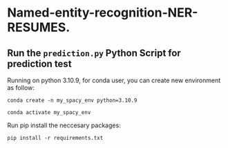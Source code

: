 # Named-entity-recognition-NER-RESUMES.
## Run the `prediction.py` Python Script for prediction test



Running on python 3.10.9, for conda user, you can create new environment as follow:

`conda create -n my_spacy_env python=3.10.9`

`conda activate my_spacy_env`



Run pip install the neccesary packages:

`pip install -r requirements.txt`
